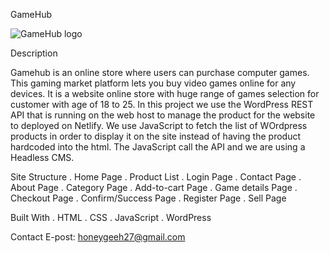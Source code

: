 GameHub

![GameHub logo](https://i.ibb.co/7VN5kRv/gamehub-logo-bg.png)

Description

Gamehub is an online store where users can purchase computer games. This gaming market platform lets you buy video games online for any devices.
It is a website online store with huge range of games selection for customer with age of 18 to 25.
In this project we use the WordPress REST API that is running on the web host to manage the product for the website to deployed on Netlify.
We use JavaScript to fetch the list of WOrdpress products in order to display it on the site instead of having the product hardcoded into the html.
The JavaScript call the API and we are using a Headless CMS.

Site Structure
. Home Page
. Product List
. Login Page
. Contact Page
. About Page
. Category Page
. Add-to-cart Page
. Game details Page
. Checkout Page
. Confirm/Success Page
. Register Page
. Sell Page

Built With
. HTML
. CSS
. JavaScript
. WordPress

Contact
E-post: honeygeeh27@gmail.com
